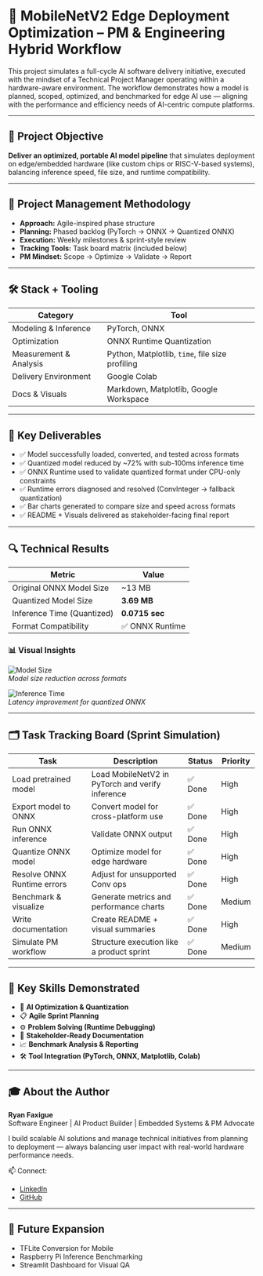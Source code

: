 
# 🧠 MobileNetV2 Edge Deployment Optimization – PM & Engineering Hybrid Workflow

This project simulates a full-cycle AI software delivery initiative, executed with the mindset of a Technical Project Manager operating within a hardware-aware environment. The workflow demonstrates how a model is planned, scoped, optimized, and benchmarked for edge AI use — aligning with the performance and efficiency needs of AI-centric compute platforms.

---

## 📍 Project Objective

**Deliver an optimized, portable AI model pipeline** that simulates deployment on edge/embedded hardware (like custom chips or RISC-V-based systems), balancing inference speed, file size, and runtime compatibility.

---

## 🔧 Project Management Methodology

- **Approach:** Agile-inspired phase structure
- **Planning:** Phased backlog (PyTorch → ONNX → Quantized ONNX)
- **Execution:** Weekly milestones & sprint-style review
- **Tracking Tools:** Task board matrix (included below)
- **PM Mindset:** Scope → Optimize → Validate → Report

---

## 🛠️ Stack + Tooling

| Category | Tool |
|---------|------|
| Modeling & Inference | PyTorch, ONNX |
| Optimization | ONNX Runtime Quantization |
| Measurement & Analysis | Python, Matplotlib, `time`, file size profiling |
| Delivery Environment | Google Colab |
| Docs & Visuals | Markdown, Matplotlib, Google Workspace |

---

## 🚦 Key Deliverables

- ✅ Model successfully loaded, converted, and tested across formats
- ✅ Quantized model reduced by ~72% with sub-100ms inference time
- ✅ ONNX Runtime used to validate quantized format under CPU-only constraints
- ✅ Runtime errors diagnosed and resolved (ConvInteger → fallback quantization)
- ✅ Bar charts generated to compare size and speed across formats
- ✅ README + Visuals delivered as stakeholder-facing final report

---

## 🔍 Technical Results

| Metric                     | Value             |
|---------------------------|-------------------|
| Original ONNX Model Size  | ~13 MB            |
| Quantized Model Size      | **3.69 MB**       |
| Inference Time (Quantized)| **0.0715 sec**    |
| Format Compatibility      | ✅ ONNX Runtime |


### 📊 Visual Insights

![Model Size](model_size_comparison.png)  
*Model size reduction across formats*

![Inference Time](inference_time_comparison.png)  
*Latency improvement for quantized ONNX*

---

## 🗂️ Task Tracking Board (Sprint Simulation)

| Task | Description | Status | Priority |
|------|-------------|--------|----------|
| Load pretrained model | Load MobileNetV2 in PyTorch and verify inference | ✅ Done | High |
| Export model to ONNX | Convert model for cross-platform use | ✅ Done | High |
| Run ONNX inference | Validate ONNX output | ✅ Done | High |
| Quantize ONNX model | Optimize model for edge hardware | ✅ Done | High |
| Resolve ONNX Runtime errors | Adjust for unsupported Conv ops | ✅ Done | High |
| Benchmark & visualize | Generate metrics and performance charts | ✅ Done | Medium |
| Write documentation | Create README + visual summaries | ✅ Done | High |
| Simulate PM workflow | Structure execution like a product sprint | ✅ Done | Medium |

---

## 🔑 Key Skills Demonstrated

- 🧠 **AI Optimization & Quantization**
- 📋 **Agile Sprint Planning**
- ⚙️ **Problem Solving (Runtime Debugging)**
- 🧾 **Stakeholder-Ready Documentation**
- 📈 **Benchmark Analysis & Reporting**
- 🛠️ **Tool Integration (PyTorch, ONNX, Matplotlib, Colab)**

---

## 🎓 About the Author

**Ryan Faxigue**  
Software Engineer | AI Product Builder | Embedded Systems & PM Advocate

I build scalable AI solutions and manage technical initiatives from planning to deployment — always balancing user impact with real-world hardware performance needs.

📫 Connect:  
- [LinkedIn](https://www.linkedin.com/in/ryanfaxigue)  
- [GitHub](https://github.com/ryanfaxigue)

---

## 🔭 Future Expansion

- TFLite Conversion for Mobile
- Raspberry Pi Inference Benchmarking
- Streamlit Dashboard for Visual QA
